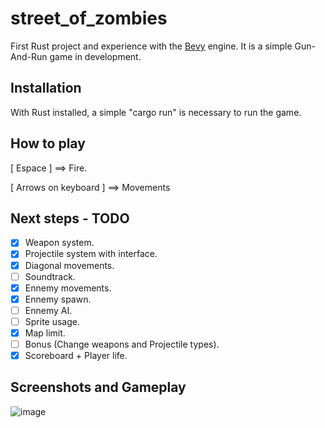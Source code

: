 # street_of_zombies
First Rust project and experience with the [Bevy](https://github.com/bevyengine/bevy) engine. It is a simple Gun-And-Run game in development.

## Installation
With Rust installed, a simple "cargo run" is necessary to run the game.

## How to play

[ Espace ] ==> Fire.

[ Arrows on keyboard ] ==> Movements

## Next steps - TODO

- [x] Weapon system.
- [x] Projectile system with interface.
- [x] Diagonal movements.
- [ ] Soundtrack.
- [x] Ennemy movements.
- [x] Ennemy spawn.
- [ ] Ennemy AI.
- [ ] Sprite usage.
- [x] Map limit.
- [ ] Bonus (Change weapons and Projectile types).
- [x] Scoreboard + Player life.

## Screenshots and Gameplay

![image](https://drive.google.com/uc?export=view&id=1e_2IazAyS63btX_7Z9G5nhLw6RYqovHC)
